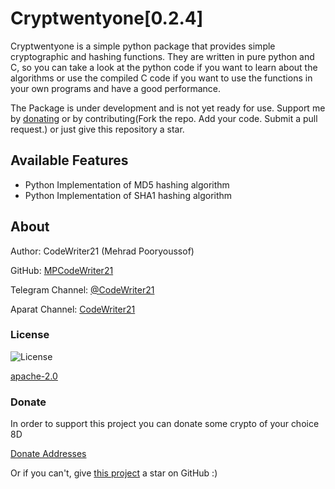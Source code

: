 Cryptwentyone\[0.2.4\]
=============

Cryptwentyone is a simple python package that provides simple cryptographic and hashing functions. They are written in
pure python and C, so you can take a look at the python code if you want to learn about the algorithms or use the
compiled C code if you want to use the functions in your own programs and have a good performance.

The Package is under development and is not yet ready for use. Support me
by [donating](https://github.com/MPCodeWriter21/cryptwentyone/blob/master/DONATE.md) or by contributing(Fork the repo.
Add your code. Submit a pull request.) or just give this repository a star.

Available Features
------------------

+ Python Implementation of MD5 hashing algorithm
+ Python Implementation of SHA1 hashing algorithm

About
-----
Author: CodeWriter21 (Mehrad Pooryoussof)

GitHub: [MPCodeWriter21](https://github.com/MPCodeWriter21)

Telegram Channel: [@CodeWriter21](https://t.me/CodeWriter21)

Aparat Channel: [CodeWriter21](https://www.aparat.com/CodeWriter21)

### License

![License](https://img.shields.io/github/license/MPCodeWriter21/cryptwentyone)

[apache-2.0](http://www.apache.org/licenses/LICENSE-2.0)

### Donate

In order to support this project you can donate some crypto of your choice 8D

[Donate Addresses](https://github.com/MPCodeWriter21/cryptwentyone/blob/master/DONATE.md)

Or if you can't, give [this project](https://github.com/MPCodeWriter21/cryptwentyone) a star on GitHub :)
